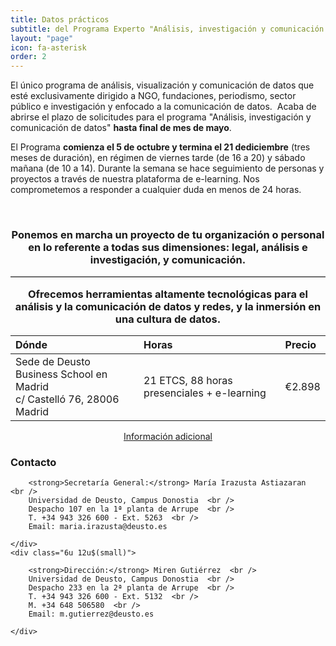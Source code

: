```yaml
---
title: Datos prácticos
subtitle: del Programa Experto "Análisis, investigación y comunicación de datos"
layout: "page"
icon: fa-asterisk
order: 2
---
```


El único programa ​de análisis, visualización y comunicación de datos que esté exclusivamente dirigido a NGO, fundaciones, periodismo, sector público​ ​e investigación y enfocado a la comunicación de datos. ​
Acaba de abrirse el plazo de solicitudes​ para el programa "Análisis, investigación y comunicación de datos"​ **hasta final de mes​ de mayo**.​

El Programa **comienza e​l 5 de​ octubre y termina e​l 21 de​ diciembre** (tres meses de duración), en régimen de viernes tarde (de 16 a 20) y sábado mañana (de 10 a 14).​ Durante la semana se hace seguimiento de personas y proyectos a través de nuestra plataforma de e-learning. Nos comprometemos a responder a cualquier duda en menos de 24 horas.​


​<h3 style="text-align:center;">Ponemos en marcha un proyecto de tu organización o personal en lo referente a todas sus dimensiones: legal, análisis e investigación, y comunicación. <hr style="border-top:solid 1px #ccc;" /> Ofrecemos herramientas altamente tecnológicas para​ el análisis y​ la comunicación de datos​ y redes, ​y la ​inmersión en una cultura de datos.</h3>


| Dónde                                                                      | Horas                                       | Precio |
|:---------------------------------------------------------------------------|:--------------------------------------------|:-------|
| Sede de Deusto Business School en Madrid<br />c/ Castelló 76, 28006 Madrid | 21 ETCS, 88 horas presenciales + e-learning | €2.898 |


<div style="text-align:center;">
    <a href="https://www.deusto.es/cs/Satellite/deusto/es/masteres/estudios-masteres/experto-en-analisis-investigacion-y-comunicacion-de-datos/programa" class="button">Información adicional</a>
</div>


### Contacto

<div class="row">
    <div class="6u 12u$(small)">

        <strong>Secretaría General:</strong> María Irazusta Astiazaran  <br />
        Universidad de Deusto, Campus Donostia  <br />
        Despacho 107 en la 1ª planta de Arrupe  <br />
        T. +34 943 326 600 - Ext. 5263  <br />
        Email: maria.irazusta@deusto.es

    </div>
    <div class="6u 12u$(small)">

        <strong>Dirección:</strong> Miren Gutiérrez  <br />
        Universidad de Deusto, Campus Donostia  <br />
        Despacho 233 en la 2ª planta de Arrupe  <br />
        T. +34 943 326 600 - Ext. 5132  <br />
        M. +34 648 506580  <br />
        Email: m.gutierrez@deusto.es

    </div>
</div>